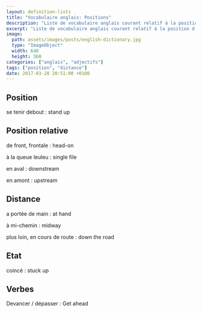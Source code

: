```yaml
---
layout: definition-lists
title: "Vocabulaire anglais: Positions"
description: "Liste de vocabulaire anglais courant relatif à la position d'un objet ou d'une personne."
excerpt: "Liste de vocabulaire anglais courant relatif à la position d'un objet ou d'une personne."
image:
  path: assets/images/posts/english-dictionary.jpg
  type: "ImageObject"
  width: 640
  height: 360
categories: ["anglais", "adjectifs"]
tags: ["position", "distance"]
date: 2017-03-28 20:51:00 +0100
---
```


## Position

se tenir debout
: stand up


## Position relative

de front, frontale
: head-on

à la queue leuleu
: single file

en aval
: downstream

en amont
: upstream


## Distance

a portée de main
: at hand

à mi-chemin
: midway

plus loin, en cours de route
: down the road


## Etat

coincé
: stuck up


## Verbes

Devancer / dépasser
: Get ahead

